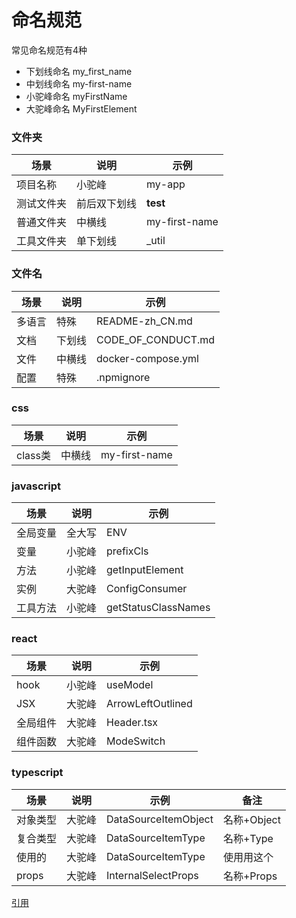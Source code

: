 # 命名规范

常见命名规范有4种

* 下划线命名 my_first_name
* 中划线命名 my-first-name
* 小驼峰命名 myFirstName
* 大驼峰命名 MyFirstElement

### 文件夹

|场景|说明|示例|
|-|-|-|
|项目名称|小驼峰|my-app|
|测试文件夹|前后双下划线|__test__|
|普通文件夹|中横线|my-first-name|
|工具文件夹|单下划线|_util|






### 文件名

|场景|说明|示例|
|-|-|-|
|多语言|特殊|README-zh_CN.md|
|文档|下划线|CODE_OF_CONDUCT.md|
|文件|中横线|docker-compose.yml|
|配置|特殊|.npmignore|






### css

|场景|说明|示例|
|-|-|-|
|class类|中横线|my-first-name|




### javascript

|场景|说明|示例|
|-|-|-|
|全局变量|全大写|ENV|
|变量|小驼峰|prefixCls|
|方法|小驼峰|getInputElement|
|实例|大驼峰|ConfigConsumer|
|工具方法|小驼峰|getStatusClassNames|




### react

|场景|说明|示例|
|-|-|-|
|hook|小驼峰|useModel|
|JSX|大驼峰|ArrowLeftOutlined|
|全局组件|大驼峰|Header.tsx|
|组件函数|大驼峰|ModeSwitch|




### typescript

|场景|说明|示例|备注|
|-|-|-|-|
|对象类型|大驼峰|DataSourceItemObject|名称+Object|
|复合类型|大驼峰|DataSourceItemType|名称+Type|
|使用的|大驼峰|DataSourceItemType|使用用这个|
|props|大驼峰|InternalSelectProps|名称+Props|


[引用](https://blog.csdn.net/I\_fole\_you/article/details/117292267)
